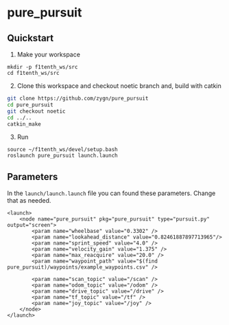 # pure_pursuit

## Quickstart

1. Make your workspace

```
mkdir -p f1tenth_ws/src
cd f1tenth_ws/src
```

2. Clone this workspace and checkout noetic branch and, build with catkin
```bash
git clone https://github.com/zygn/pure_pursuit
cd pure_pursuit
git checkout noetic
cd ../..
catkin_make
```

3. Run 
```
source ~/f1tenth_ws/devel/setup.bash
roslaunch pure_pursuit launch.launch
```

## Parameters

In the `launch/launch.launch` file you can found these parameters. Change that as needed.
```
<launch>
    <node name="pure_pursuit" pkg="pure_pursuit" type="pursuit.py" output="screen">
        <param name="wheelbase" value="0.3302" />
        <param name="lookahead_distance" value="0.82461887897713965"/>
	    <param name="sprint_speed" value="4.0" />
	    <param name="velocity_gain" value="1.375" />
	    <param name="max_reacquire" value="20.0" />
	    <param name="waypoint_path" value="$(find pure_pursuit)/waypoints/example_waypoints.csv" />

        <param name="scan_topic" value="/scan" />
        <param name="odom_topic" value="/odom" />
        <param name="drive_topic" value="/drive" />    
        <param name="tf_topic" value="/tf" />    
        <param name="joy_topic" value="/joy" />    
    </node>
</launch>
```